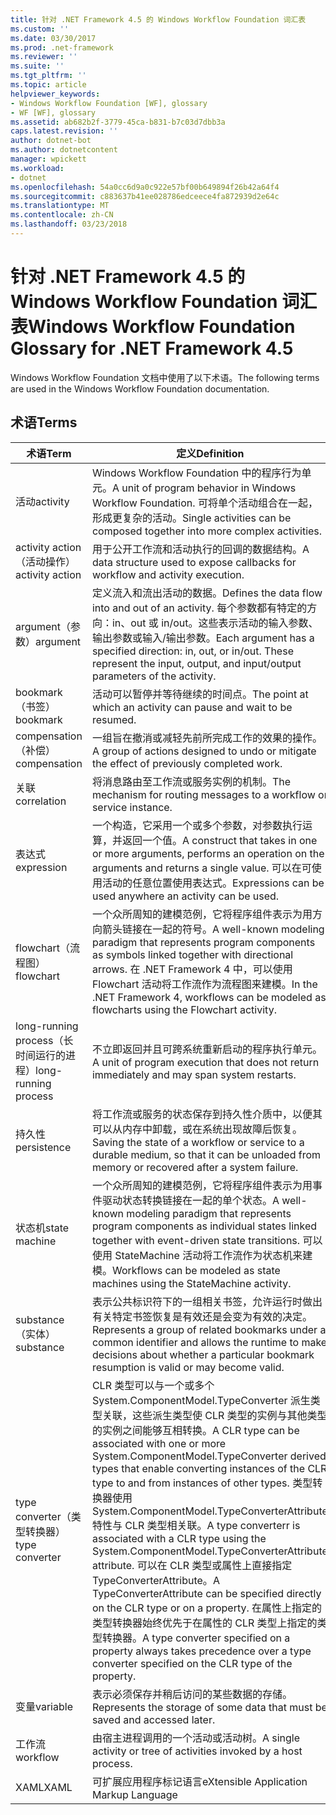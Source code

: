 ```yaml
---
title: 针对 .NET Framework 4.5 的 Windows Workflow Foundation 词汇表
ms.custom: ''
ms.date: 03/30/2017
ms.prod: .net-framework
ms.reviewer: ''
ms.suite: ''
ms.tgt_pltfrm: ''
ms.topic: article
helpviewer_keywords:
- Windows Workflow Foundation [WF], glossary
- WF [WF], glossary
ms.assetid: ab682b2f-3779-45ca-b831-b7c03d7dbb3a
caps.latest.revision: ''
author: dotnet-bot
ms.author: dotnetcontent
manager: wpickett
ms.workload:
- dotnet
ms.openlocfilehash: 54a0cc6d9a0c922e57bf00b649894f26b42a64f4
ms.sourcegitcommit: c883637b41ee028786edceece4fa872939d2e64c
ms.translationtype: MT
ms.contentlocale: zh-CN
ms.lasthandoff: 03/23/2018
---
```

# <a name="windows-workflow-foundation-glossary-for-net-framework-45"></a><span data-ttu-id="31457-102">针对 .NET Framework 4.5 的 Windows Workflow Foundation 词汇表</span><span class="sxs-lookup"><span data-stu-id="31457-102">Windows Workflow Foundation Glossary for .NET Framework 4.5</span></span>
<span data-ttu-id="31457-103">Windows Workflow Foundation 文档中使用了以下术语。</span><span class="sxs-lookup"><span data-stu-id="31457-103">The following terms are used in the Windows Workflow Foundation documentation.</span></span>  
  
## <a name="terms"></a><span data-ttu-id="31457-104">术语</span><span class="sxs-lookup"><span data-stu-id="31457-104">Terms</span></span>  
  
|<span data-ttu-id="31457-105">术语</span><span class="sxs-lookup"><span data-stu-id="31457-105">Term</span></span>|<span data-ttu-id="31457-106">定义</span><span class="sxs-lookup"><span data-stu-id="31457-106">Definition</span></span>|  
|----------|----------------|  
|<span data-ttu-id="31457-107">活动</span><span class="sxs-lookup"><span data-stu-id="31457-107">activity</span></span>|<span data-ttu-id="31457-108">Windows Workflow Foundation 中的程序行为单元。</span><span class="sxs-lookup"><span data-stu-id="31457-108">A unit of program behavior in Windows Workflow Foundation.</span></span> <span data-ttu-id="31457-109">可将单个活动组合在一起，形成更复杂的活动。</span><span class="sxs-lookup"><span data-stu-id="31457-109">Single activities can be composed together into more complex activities.</span></span>|  
|<span data-ttu-id="31457-110">activity action（活动操作）</span><span class="sxs-lookup"><span data-stu-id="31457-110">activity action</span></span>|<span data-ttu-id="31457-111">用于公开工作流和活动执行的回调的数据结构。</span><span class="sxs-lookup"><span data-stu-id="31457-111">A data structure used to expose callbacks for workflow and activity execution.</span></span>|  
|<span data-ttu-id="31457-112">argument（参数）</span><span class="sxs-lookup"><span data-stu-id="31457-112">argument</span></span>|<span data-ttu-id="31457-113">定义流入和流出活动的数据。</span><span class="sxs-lookup"><span data-stu-id="31457-113">Defines the data flow into and out of an activity.</span></span> <span data-ttu-id="31457-114">每个参数都有特定的方向：in、out 或 in/out。这些表示活动的输入参数、输出参数或输入/输出参数。</span><span class="sxs-lookup"><span data-stu-id="31457-114">Each argument has a specified direction: in, out, or in/out. These represent the input, output, and input/output parameters of the activity.</span></span>|  
|<span data-ttu-id="31457-115">bookmark（书签）</span><span class="sxs-lookup"><span data-stu-id="31457-115">bookmark</span></span>|<span data-ttu-id="31457-116">活动可以暂停并等待继续的时间点。</span><span class="sxs-lookup"><span data-stu-id="31457-116">The point at which an activity can pause and wait to be resumed.</span></span>|  
|<span data-ttu-id="31457-117">compensation（补偿）</span><span class="sxs-lookup"><span data-stu-id="31457-117">compensation</span></span>|<span data-ttu-id="31457-118">一组旨在撤消或减轻先前所完成工作的效果的操作。</span><span class="sxs-lookup"><span data-stu-id="31457-118">A group of actions designed to undo or mitigate the effect of previously completed work.</span></span>|  
|<span data-ttu-id="31457-119">关联</span><span class="sxs-lookup"><span data-stu-id="31457-119">correlation</span></span>|<span data-ttu-id="31457-120">将消息路由至工作流或服务实例的机制。</span><span class="sxs-lookup"><span data-stu-id="31457-120">The mechanism for routing messages to a workflow or service instance.</span></span>|  
|<span data-ttu-id="31457-121">表达式</span><span class="sxs-lookup"><span data-stu-id="31457-121">expression</span></span>|<span data-ttu-id="31457-122">一个构造，它采用一个或多个参数，对参数执行运算，并返回一个值。</span><span class="sxs-lookup"><span data-stu-id="31457-122">A construct that takes in one or more arguments, performs an operation on the arguments and returns a single value.</span></span> <span data-ttu-id="31457-123">可以在可使用活动的任意位置使用表达式。</span><span class="sxs-lookup"><span data-stu-id="31457-123">Expressions can be used anywhere an activity can be used.</span></span>|  
|<span data-ttu-id="31457-124">flowchart（流程图）</span><span class="sxs-lookup"><span data-stu-id="31457-124">flowchart</span></span>|<span data-ttu-id="31457-125">一个众所周知的建模范例，它将程序组件表示为用方向箭头链接在一起的符号。</span><span class="sxs-lookup"><span data-stu-id="31457-125">A well-known modeling paradigm that represents program components as symbols linked together with directional arrows.</span></span>  <span data-ttu-id="31457-126">在 .NET Framework 4 中，可以使用 Flowchart 活动将工作流作为流程图来建模。</span><span class="sxs-lookup"><span data-stu-id="31457-126">In the .NET Framework 4, workflows can be modeled as flowcharts using the Flowchart activity.</span></span>|  
|<span data-ttu-id="31457-127">long-running process（长时间运行的进程）</span><span class="sxs-lookup"><span data-stu-id="31457-127">long-running process</span></span>|<span data-ttu-id="31457-128">不立即返回并且可跨系统重新启动的程序执行单元。</span><span class="sxs-lookup"><span data-stu-id="31457-128">A unit of program execution that does not return immediately and may span system restarts.</span></span>|  
|<span data-ttu-id="31457-129">持久性</span><span class="sxs-lookup"><span data-stu-id="31457-129">persistence</span></span>|<span data-ttu-id="31457-130">将工作流或服务的状态保存到持久性介质中，以便其可以从内存中卸载，或在系统出现故障后恢复。</span><span class="sxs-lookup"><span data-stu-id="31457-130">Saving the state of a workflow or service to a durable medium, so that it can be unloaded from memory or recovered after a system failure.</span></span>|  
|<span data-ttu-id="31457-131">状态机</span><span class="sxs-lookup"><span data-stu-id="31457-131">state machine</span></span>|<span data-ttu-id="31457-132">一个众所周知的建模范例，它将程序组件表示为用事件驱动状态转换链接在一起的单个状态。</span><span class="sxs-lookup"><span data-stu-id="31457-132">A well-known modeling paradigm that represents program components as individual states linked together with event-driven state transitions.</span></span>  <span data-ttu-id="31457-133">可以使用 StateMachine 活动将工作流作为状态机来建模。</span><span class="sxs-lookup"><span data-stu-id="31457-133">Workflows can be modeled as state machines using the StateMachine activity.</span></span>|  
|<span data-ttu-id="31457-134">substance（实体）</span><span class="sxs-lookup"><span data-stu-id="31457-134">substance</span></span>|<span data-ttu-id="31457-135">表示公共标识符下的一组相关书签，允许运行时做出有关特定书签恢复是有效还是会变为有效的决定。</span><span class="sxs-lookup"><span data-stu-id="31457-135">Represents a group of related bookmarks under a common identifier and allows the runtime to make decisions about whether a particular bookmark resumption is valid or may become valid.</span></span>|  
|<span data-ttu-id="31457-136">type converter（类型转换器）</span><span class="sxs-lookup"><span data-stu-id="31457-136">type converter</span></span>|<span data-ttu-id="31457-137">CLR 类型可以与一个或多个 System.ComponentModel.TypeConverter 派生类型关联，这些派生类型使 CLR 类型的实例与其他类型的实例之间能够互相转换。</span><span class="sxs-lookup"><span data-stu-id="31457-137">A CLR type can be associated with one or more System.ComponentModel.TypeConverter derived types that enable converting instances of the CLR type to and from instances of other types.</span></span> <span data-ttu-id="31457-138">类型转换器使用 System.ComponentModel.TypeConverterAttribute 特性与 CLR 类型相关联。</span><span class="sxs-lookup"><span data-stu-id="31457-138">A type converterr is associated with a CLR type using the System.ComponentModel.TypeConverterAttribute attribute.</span></span>  <span data-ttu-id="31457-139">可以在 CLR 类型或属性上直接指定 TypeConverterAttribute。</span><span class="sxs-lookup"><span data-stu-id="31457-139">A TypeConverterAttribute can be specified directly on the CLR type or on a property.</span></span> <span data-ttu-id="31457-140">在属性上指定的类型转换器始终优先于在属性的 CLR 类型上指定的类型转换器。</span><span class="sxs-lookup"><span data-stu-id="31457-140">A type converter specified on a property always takes precedence over a type converter specified on the CLR type of the property.</span></span>|  
|<span data-ttu-id="31457-141">变量</span><span class="sxs-lookup"><span data-stu-id="31457-141">variable</span></span>|<span data-ttu-id="31457-142">表示必须保存并稍后访问的某些数据的存储。</span><span class="sxs-lookup"><span data-stu-id="31457-142">Represents the storage of some data that must be saved and accessed later.</span></span>|  
|<span data-ttu-id="31457-143">工作流</span><span class="sxs-lookup"><span data-stu-id="31457-143">workflow</span></span>|<span data-ttu-id="31457-144">由宿主进程调用的一个活动或活动树。</span><span class="sxs-lookup"><span data-stu-id="31457-144">A single activity or tree of activities invoked by a host process.</span></span>|  
|<span data-ttu-id="31457-145">XAML</span><span class="sxs-lookup"><span data-stu-id="31457-145">XAML</span></span>|<span data-ttu-id="31457-146">可扩展应用程序标记语言</span><span class="sxs-lookup"><span data-stu-id="31457-146">eXtensible Application Markup Language</span></span>|

